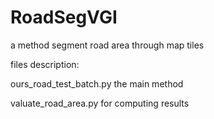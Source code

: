 # RoadSegVGI
a method segment road area through map tiles

files description:

ours_road_test_batch.py the main method

valuate_road_area.py for computing results
